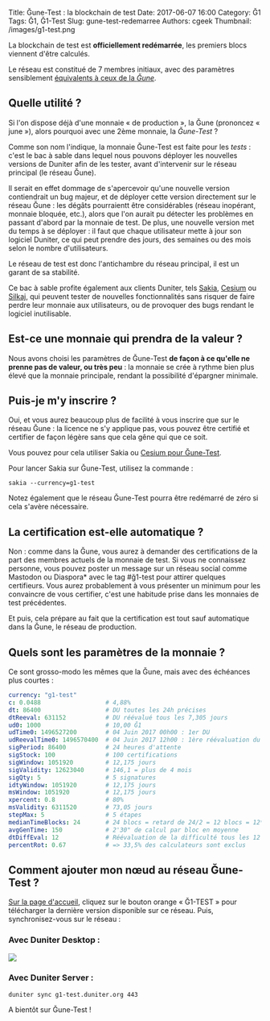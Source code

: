 Title: Ğune-Test : la blockchain de test
Date: 2017-06-07 16:00
Category: Ğ1
Tags: Ğ1, Ğ1-Test
Slug: gune-test-redemarree
Authors: cgeek
Thumbnail: /images/g1-test.png

La blockchain de test est **officiellement redémarrée**, les premiers blocs viennent d'être calculés.

Le réseau est constitué de 7 membres initiaux, avec des paramètres sensiblement [équivalents à ceux de la *Ğune*](/g1-go).

## Quelle utilité ?

Si l'on dispose déjà d'une monnaie « de production », la Ğune (prononcez « june »), alors pourquoi avec une 2ème monnaie, la *Ğune-Test* ?

Comme son nom l'indique, la monnaie Ğune-Test est faite pour les *tests* : c'est le bac à sable dans lequel nous pouvons déployer les nouvelles versions de Duniter afin de les tester, avant d'intervenir sur le réseau principal (le réseau Ğune).

Il serait en effet dommage de s'apercevoir qu'une nouvelle version contiendrait un bug majeur, et de déployer cette version directement sur le réseau Ğune : les dégâts pourraientt être considérables (réseau inopérant, monnaie bloquée, etc.), alors que l'on aurait pu détecter les problèmes en passant d'abord par la monnaie de test. De plus, une nouvelle version met du temps à se déployer : il faut que chaque utilisateur mette à jour son logiciel Duniter, ce qui peut prendre des jours, des semaines ou des mois selon le nombre d'utilisateurs.

Le réseau de test est donc l'antichambre du réseau principal, il est un garant de sa stabilité.

Ce bac à sable profite également aux clients Duniter, tels [Sakia](http://sakia-wallet.org/), [Cesium](https://github.com/duniter/cesium) ou [Silkaj](https://github.com/duniter/silkaj), qui peuvent tester de nouvelles fonctionnalités sans risquer de faire perdre leur monnaie aux utilisateurs, ou de provoquer des bugs rendant le logiciel inutilisable.

## Est-ce une monnaie qui prendra de la valeur ?

Nous avons choisi les paramètres de Ğune-Test **de façon à ce qu'elle ne prenne pas de valeur, ou très peu** : la monnaie se crée à rythme bien plus élevé que la monnaie principale, rendant la possibilité d'épargner minimale.

## Puis-je m'y inscrire ?

Oui, et vous aurez beaucoup plus de facilité à vous inscrire que sur le réseau Ğune : la licence ne s'y applique pas, vous pouvez être certifié et certifier de façon légère sans que cela gêne qui que ce soit.
 
Vous pouvez pour cela utiliser Sakia ou [Cesium pour Ğune-Test](https://g1-test.duniter.org/cesium).

Pour lancer Sakia sur Ğune-Test, utilisez la commande :

    sakia --currency=g1-test
 
Notez également que le réseau Ğune-Test pourra être redémarré de zéro si cela s'avère nécessaire.

## La certification est-elle automatique ?

Non : comme dans la Ğune, vous aurez à demander des certifications de la part des membres actuels de la monnaie de test. Si vous ne connaissez personne, vous pouvez poster un message sur un réseau social comme Mastodon ou Diaspora* avec le tag #ğ1-test pour attirer quelques certifieurs. Vous aurez probablement à vous présenter un minimum pour les convaincre de vous certifier, c'est une habitude prise dans les monnaies de test précédentes.

Et puis, cela prépare au fait que la certification est tout sauf automatique dans la Ğune, le réseau de production.

## Quels sont les paramètres de la monnaie ?

Ce sont grosso-modo les mêmes que la Ğune, mais avec des échéances plus courtes :

```yaml
currency: "g1-test"
c: 0.0488                  # 4,88%
dt: 86400                  # DU toutes les 24h précises
dtReeval: 631152           # DU réévalué tous les 7,305 jours
ud0: 1000                  # 10,00 Ğ1
udTime0: 1496527200        # 04 Juin 2017 00h00 : 1er DU
udReevalTime0: 1496570400  # 04 Juin 2017 12h00 : 1ère réévaluation du DU
sigPeriod: 86400           # 24 heures d'attente
sigStock: 100              # 100 certifications
sigWindow: 1051920         # 12,175 jours
sigValidity: 12623040      # 146,1 = plus de 4 mois
sigQty: 5                  # 5 signatures
idtyWindow: 1051920        # 12,175 jours
msWindow: 1051920          # 12,175 jours
xpercent: 0.8              # 80%
msValidity: 6311520        # 73,05 jours
stepMax: 5                 # 5 étapes
medianTimeBlocks: 24       # 24 blocs = retard de 24/2 = 12 blocs = 12*2'30 = 30min
avgGenTime: 150            # 2'30" de calcul par bloc en moyenne
dtDiffEval: 12             # Réévaluation de la difficulté tous les 12 blocs => 30 minutes
percentRot: 0.67           # => 33,5% des calculateurs sont exclus
```

## Comment ajouter mon nœud au réseau Ğune-Test ?

[Sur la page d'accueil](/), cliquez sur le bouton orange « Ğ1-TEST » pour télécharger la dernière version disponible sur ce réseau. Puis, synchronisez-vous sur le réseau :

### Avec Duniter Desktop :

![](/images/gune-test-redemarree/sync.png)

### Avec Duniter Server :

    duniter sync g1-test.duniter.org 443

A bientôt sur Ğune-Test ! 